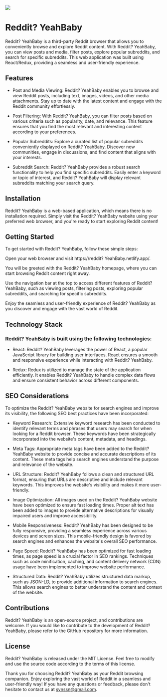 ![](./public/favicon.ico)

# Reddit? YeahBaby

Reddit? YeahBaby is a third-party Reddit browser that allows you to conveniently browse and explore Reddit content. With Reddit? YeahBaby, you can view posts and media, filter posts, explore popular subreddits, and search for specific subreddits. This web application was built using React/Redux, providing a seamless and user-friendly experience.

## Features

- Post and Media Viewing: Reddit? YeahBaby enables you to browse and view Reddit posts, including text, images, videos, and other media attachments. Stay up to date with the latest content and engage with the Reddit community effortlessly.

- Post Filtering: With Reddit? YeahBaby, you can filter posts based on various criteria such as popularity, date, and relevance. This feature ensures that you find the most relevant and interesting content according to your preferences.

- Popular Subreddits: Explore a curated list of popular subreddits conveniently displayed on Reddit? YeahBaby. Discover new communities, engage in discussions, and find content that aligns with your interests.

- Subreddit Search: Reddit? YeahBaby provides a robust search functionality to help you find specific subreddits. Easily enter a keyword or topic of interest, and Reddit? YeahBaby will display relevant subreddits matching your search query.

## Installation

Reddit? YeahBaby is a web-based application, which means there is no installation required. Simply visit the Reddit? YeahBaby website using your preferred web browser, and you're ready to start exploring Reddit content!

## Getting Started

To get started with Reddit? YeahBaby, follow these simple steps:

Open your web browser and visit https://reddit? YeahBaby.netlify.app/.

You will be greeted with the Reddit? YeahBaby homepage, where you can start browsing Reddit content right away.

Use the navigation bar at the top to access different features of Reddit? YeahBaby, such as viewing posts, filtering posts, exploring popular subreddits, and searching for specific subreddits.

Enjoy the seamless and user-friendly experience of Reddit? YeahBaby as you discover and engage with the vast world of Reddit.

## Technology Stack

### Reddit? YeahBaby is built using the following technologies:

- React: Reddit? YeahBaby leverages the power of React, a popular JavaScript library for building user interfaces. React ensures a smooth and responsive experience while interacting with Reddit? YeahBaby.

- Redux: Redux is utilized to manage the state of the application efficiently. It enables Reddit? YeahBaby to handle complex data flows and ensure consistent behavior across different components.

## SEO Considerations

To optimize the Reddit? YeahBaby website for search engines and improve its visibility, the following SEO best practices have been incorporated:

- Keyword Research: Extensive keyword research has been conducted to identify relevant terms and phrases that users may search for when looking for a Reddit browser. These keywords have been strategically incorporated into the website's content, metadata, and headings.

- Meta Tags: Appropriate meta tags have been added to the Reddit? YeahBaby website to provide concise and accurate descriptions of its content. These meta tags help search engines understand the purpose and relevance of the website.

- URL Structure: Reddit? YeahBaby follows a clean and structured URL format, ensuring that URLs are descriptive and include relevant keywords. This improves the website's visibility and makes it more user-friendly.

- Image Optimization: All images used on the Reddit? YeahBaby website have been optimized to ensure fast loading times. Proper alt text has been added to images to provide alternative descriptions for visually impaired users and improve accessibility.

- Mobile Responsiveness: Reddit? YeahBaby has been designed to be fully responsive, providing a seamless experience across various devices and screen sizes. This mobile-friendly design is favored by search engines and enhances the website's overall SEO performance.

- Page Speed: Reddit? YeahBaby has been optimized for fast loading times, as page speed is a crucial factor in SEO rankings. Techniques such as code minification, caching, and content delivery network (CDN) usage have been implemented to improve website performance.

- Structured Data: Reddit? YeahBaby utilizes structured data markup, such as JSON-LD, to provide additional information to search engines. This allows search engines to better understand the content and context of the website.

## Contributions

Reddit? YeahBaby is an open-source project, and contributions are welcome. If you would like to contribute to the development of Reddit? YeahBaby, please refer to the GitHub repository for more information.

## License

Reddit? YeahBaby is released under the MIT License. Feel free to modify and use the source code according to the terms of this license.

Thank you for choosing Reddit? YeahBaby as your Reddit browsing companion. Enjoy exploring the vast world of Reddit in a seamless and user-friendly way! If you have any questions or feedback, please don't hesitate to contact us at synssn@gmail.com.
